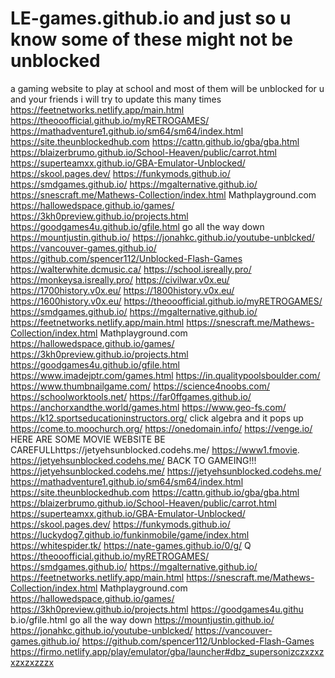 # LE-games.github.io     and just so u know some of these might not be unblocked
a gaming website to play at school and most of them will be unblocked for u and your friends i will try to update this many times
https://feetnetworks.netlify.app/main.html
https://theooofficial.github.io/myRETROGAMES/	
https://mathadventure1.github.io/sm64/sm64/index.html
https://site.theunblockedhub.com
https://cattn.github.io/gba/gba.html
https://blaizerbrumo.github.io/School-Heaven/public/carrot.html
https://superteamxx.github.io/GBA-Emulator-Unblocked/
https://skool.pages.dev/
https://funkymods.github.io/
https://smdgames.github.io/
https://mgalternative.github.io/
https://snescraft.me/Mathews-Collection/index.html
Mathplayground.com
https://hallowedspace.github.io/games/
https://3kh0preview.github.io/projects.html
https://goodgames4u.github.io/gfile.html              go all the way down
https://mountjustin.github.io/
https://jonahkc.github.io/youtube-unblcked/
https://vancouver-games.github.io/
https://github.com/spencer112/Unblocked-Flash-Games
https://walterwhite.dcmusic.ca/
https://school.isreally.pro/
https://monkeysa.isreally.pro/
https://civilwar.v0x.eu/
https://1700history.v0x.eu/
https://1800history.v0x.eu/
https://1600history.v0x.eu/
https://theooofficial.github.io/myRETROGAMES/	
https://smdgames.github.io/
https://mgalternative.github.io/
https://feetnetworks.netlify.app/main.html
https://snescraft.me/Mathews-Collection/index.html
Mathplayground.com
https://hallowedspace.github.io/games/
https://3kh0preview.github.io/projects.html
https://goodgames4u.github.io/gfile.html     
https://www.imadejptr.com/games.html
https://in.qualitypoolsboulder.com/
https://www.thumbnailgame.com/
https://science4noobs.com/
https://schoolworktools.net/
https://far0ffgames.github.io/
https://anchorxandthe.world/games.html
https://www.geo-fs.com/
https://k12.sportseducationinstructors.org/     click algebra and it pops up
https://come.to.moochurch.org/
https://onedomain.info/
https://venge.io/
HERE ARE SOME MOVIE WEBSITE BE CAREFULLhttps://jetyehsunblocked.codehs.me/
https://www1.fmovie.
https://jetyehsunblocked.codehs.me/
BACK TO GAMEING!!!
https://jetyehsunblocked.codehs.me/
https://jetyehsunblocked.codehs.me/
https://mathadventure1.github.io/sm64/sm64/index.html
https://site.theunblockedhub.com
https://cattn.github.io/gba/gba.html
https://blaizerbrumo.github.io/School-Heaven/public/carrot.html
https://superteamxx.github.io/GBA-Emulator-Unblocked/
https://skool.pages.dev/
https://funkymods.github.io/
https://luckydog7.github.io/funkinmobile/game/index.html
https://whitespider.tk/
https://nate-games.github.io/0/g/	Q
https://theooofficial.github.io/myRETROGAMES/	
https://smdgames.github.io/
https://mgalternative.github.io/
https://feetnetworks.netlify.app/main.html
https://snescraft.me/Mathews-Collection/index.html
Mathplayground.com
https://hallowedspace.github.io/games/
https://3kh0preview.github.io/projects.html
https://goodgames4u.githu b.io/gfile.html              go all the way down
https://mountjustin.github.io/
https://jonahkc.github.io/youtube-unblcked/
https://vancouver-games.github.io/
https://github.com/spencer112/Unblocked-Flash-Games
https://firmo.netlify.app/play/emulator/gba/launcher#dbz_supersonizczxzxzxzxzxzzzx
